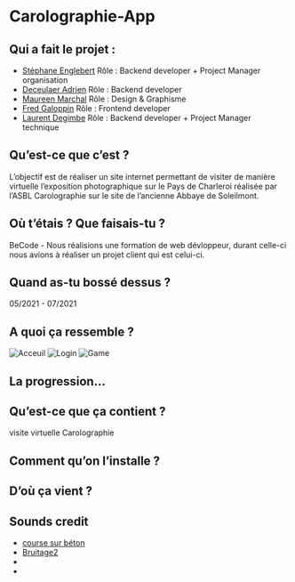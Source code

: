 # Carolographie-App

## Qui a fait le projet :

  * [Stéphane Englebert](https://github.com/stephane-englebert) Rôle : Backend developer + Project Manager organisation 
  * [Deceulaer Adrien](https://github.com/DeceulaerAdrien) Rôle :  Backend developer
  * [Maureen Marchal](https://github.com/Maureenm41) Rôle : Design & Graphisme 
  * [Fred Galoppin](https://github.com/fredgaloppin) Rôle : Frontend developer 
  * [Laurent Degimbe](https://github.com/DegimbeLaurent) Rôle : Backend developer + Project Manager technique 

## Qu’est-ce que c’est ? 

  L’objectif est de réaliser un site internet permettant de visiter de manière virtuelle
  l’exposition photographique sur le Pays de Charleroi réalisée par l’ASBL Carolographie sur le
  site de l’ancienne Abbaye de Soleilmont. 

## Où t’étais ? Que faisais-tu ?

  BeCode - Nous réalisions une formation de web dévloppeur, durant celle-ci nous avions à réaliser un projet client qui est celui-ci.

## Quand as-tu bossé dessus ?

 05/2021 - 07/2021

## A quoi ça ressemble ? 

  ![Acceuil](https://github.com/DegimbeLaurent/Carolographie-App/blob/main/src/assets/readme/home.PNG)
  ![Login](https://github.com/DegimbeLaurent/Carolographie-App/blob/main/src/assets/readme/login.PNG)
  ![Game](https://github.com/DegimbeLaurent/Carolographie-App/blob/main/src/assets/readme/game.PNG)

## La progression… 

## Qu’est-ce que ça contient ?

  visite virtuelle Carolographie 

## Comment qu’on l’installe ?

## D’où ça vient ?

## Sounds credit

  * [course sur béton](https://www.sound-fishing.net/bruitages/humain)
  * [Bruitage2](https://www.sound-fishing.net/bruitages/oiseaux-ambiances)
  * [](https://www.sound-fishing.net/bruitages/toon)
  * [](https://www.sound-fishing.net/bruitages/feu)
